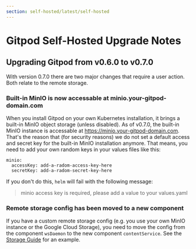 ```yaml
---
section: self-hosted/latest/self-hosted
---
```


# Gitpod Self-Hosted Upgrade Notes

## Upgrading Gitpod from v0.6.0 to v0.7.0

With version 0.7.0 there are two major changes that require a user action. Both relate to the remote storage.

### Built-in MinIO is now accessable at minio.your-gitpod-domain.com

When you install Gitpod on your own Kubernetes installation, it brings a built-in MinIO object storage (unless disabled). As of v0.7.0, the built-in MinIO instance is accessable at https://minio.your-gitpod-domain.com. That's the reason that (for security reasons) we do not set a default access and secret key for the built-in MinIO installation anymore. That means, you need to add your own random keys in your values files like this:

```
minio:
  accessKey: add-a-radom-access-key-here
  secretKey: add-a-radom-secret-key-here
```

If you don't do this, `helm` will fail with the following message:

> minio access key is required, please add a value to your values.yaml

### Remote storage config has been moved to a new component

If you have a custom remote storage config (e.g. you use your own MinIO instance or the Google Cloud Storage), you need to move the config from the component `wsDaemon` to the new component `contentService`. See the [Storage Guide](./storage/) for an example.
